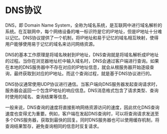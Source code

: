 # DNS协议
DNS，即 Domain Name System，全称为域名系统，是互联网中进行域名解析的系统。在互联网中，每个网络设备的唯一标识符是它的IP地址，但是IP地址十分难以记忆。DNS协议提供了一个机制，将IP地址和易于记忆的域名相互映射，使得用户能够使用易于记忆的域名来访问网络资源。

DNS的基本工作原理是将域名映射到IP地址，DNS查询就是将域名解析成IP地址的过程。当你在浏览器地址栏中输入域名时，DNS会通过客户端进行查询。如果在本地的DNS服务器中不存在对应的IP地址信息，就会从根服务器开始逐级查询，最终获取到对应的IP地址。而这个查询过程，就是基于DNS协议进行的。

DNS协议通常使用UDP协议进行通信。当客户端向DNS服务器发起查询请求时，服务器会返回一个包含IP地址的响应信息。DNS消息格式包含了请求类型、查询时使用的域名、查询结果等信息。

一般来说，DNS查询的速度将直接影响网络资源访问的速度，因此优化DNS查询速度也变得尤为重要。例如，客户端在发起DNS查询时，可以将查询请求发送至多个DNS服务器，获取到最快的回复。同时DNS服务器也可以使用缓存机制，将查询结果暂存，避免查询相同的信息时反复请求。